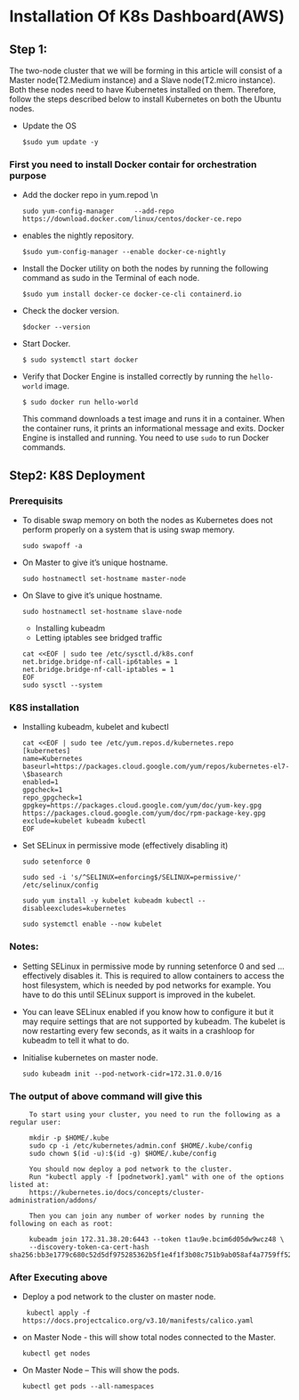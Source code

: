 
# Installation Of K8s Dashboard(AWS)

## Step 1: 
The two-node cluster that we will be forming in this article will consist of a
Master node(T2.Medium instance) and a Slave node(T2.micro instance). Both these nodes need to
have Kubernetes installed on them. Therefore, follow the steps described below to install
Kubernetes on both the Ubuntu nodes.

* Update the OS
   ```
   $sudo yum update -y       
   ```
### First you need to install Docker contair for orchestration purpose
   * Add the docker repo in yum.repod \n
      ```
      sudo yum-config-manager     --add-repo     https://download.docker.com/linux/centos/docker-ce.repo     
      ```
   * enables the nightly repository.
      ```
      $sudo yum-config-manager --enable docker-ce-nightly      
      ```
   * Install the Docker utility on both the nodes by
      running the following command as sudo in the Terminal
      of each node.
      ```
      $sudo yum install docker-ce docker-ce-cli containerd.io
      ```
   * Check the docker version.
      ```
      $docker --version
      ```
   * Start Docker.
      ```
      $ sudo systemctl start docker
      ```
   * Verify that Docker Engine is installed correctly by running the ```hello-world``` image.
      ```
      $ sudo docker run hello-world
      ```
      This command downloads a test image and runs it in a container. When the container runs, it prints an informational message and exits. Docker Engine is installed and             running.     You need to use ```sudo``` to run Docker commands.
## Step2: K8S Deployment

### Prerequisits
* To disable swap memory on both the nodes as Kubernetes does not perform properly on a system that is using swap memory.
   ```
   sudo swapoff -a 
   ```

* On Master to give itʼs unique hostname.
   ```
   sudo hostnamectl set-hostname master-node 
   ```
* On Slave to give itʼs unique hostname.
   ```
   sudo hostnamectl set-hostname slave-node
   ```

   * Installing kubeadm
   * Letting iptables see bridged traffic
   ```
   cat <<EOF | sudo tee /etc/sysctl.d/k8s.conf
   net.bridge.bridge-nf-call-ip6tables = 1
   net.bridge.bridge-nf-call-iptables = 1
   EOF
   sudo sysctl --system
   ```
 ### K8S installation
 * Installing kubeadm, kubelet and kubectl
   ```
   cat <<EOF | sudo tee /etc/yum.repos.d/kubernetes.repo
   [kubernetes]
   name=Kubernetes
   baseurl=https://packages.cloud.google.com/yum/repos/kubernetes-el7-\$basearch
   enabled=1
   gpgcheck=1
   repo_gpgcheck=1
   gpgkey=https://packages.cloud.google.com/yum/doc/yum-key.gpg https://packages.cloud.google.com/yum/doc/rpm-package-key.gpg
   exclude=kubelet kubeadm kubectl
   EOF

* Set SELinux in permissive mode (effectively disabling it)
   ```
   sudo setenforce 0
   ```
   ```
   sudo sed -i 's/^SELINUX=enforcing$/SELINUX=permissive/' /etc/selinux/config
   ```
   ```
   sudo yum install -y kubelet kubeadm kubectl --disableexcludes=kubernetes
   ```
   ```
   sudo systemctl enable --now kubelet
   ```
### Notes:
   * Setting SELinux in permissive mode by running setenforce 0 and sed ... effectively disables it. This is required to allow containers to access the host filesystem, which is      needed by pod networks for example. You have to do this until SELinux support is improved in the kubelet.

   * You can leave SELinux enabled if you know how to configure it but it may require settings that are not supported by kubeadm.
      The kubelet is now restarting every few seconds, as it waits in a crashloop for kubeadm to tell it what to do.
      
 * Initialise kubernetes on master node.
   ```
   sudo kubeadm init --pod-network-cidr=172.31.0.0/16
   ```
 ### The output of above command will give this   
 ```
      To start using your cluster, you need to run the following as a regular user:

      mkdir -p $HOME/.kube
      sudo cp -i /etc/kubernetes/admin.conf $HOME/.kube/config
      sudo chown $(id -u):$(id -g) $HOME/.kube/config

      You should now deploy a pod network to the cluster.
      Run "kubectl apply -f [podnetwork].yaml" with one of the options listed at:
      https://kubernetes.io/docs/concepts/cluster-administration/addons/

      Then you can join any number of worker nodes by running the following on each as root:

      kubeadm join 172.31.38.20:6443 --token t1au9e.bcim6d05dw9wcz48 \
      --discovery-token-ca-cert-hash sha256:bb3e1779c680c52d5df975285362b5f1e4f1f3b08c751b9ab058af4a7759ff52
 ```
 ### After Executing above
 * Deploy a pod network to the cluster on master node.
    ```
     kubectl apply -f https://docs.projectcalico.org/v3.10/manifests/calico.yaml
    ```
 * on Master Node - this will show total nodes connected to the Master.
   ```
   kubectl get nodes
   ```
 * On Master Node – This will show the pods.
   ```
   kubectl get pods --all-namespaces
   ```
 
 
      



